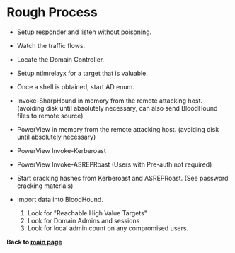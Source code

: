 # Rough Process

- Setup responder and listen without poisoning.

- Watch the traffic flows.

- Locate the Domain Controller.

- Setup ntlmrelayx for a target that is valuable.

- Once a shell is obtained, start AD enum.

- Invoke-SharpHound in memory from the remote attacking host. (avoiding disk until absolutely necessary, can also send BloodHound files to remote source)

- PowerView in memory from the remote attacking host. (avoiding disk until absolutely necessary)

- PowerView Invoke-Kerberoast

- PowerView Invoke-ASREPRoast (Users with Pre-auth not required)

- Start cracking hashes from Kerberoast and ASREPRoast. (See password cracking materials)

- Import data into BloodHound.
  
  1. Look for "Reachable High Value Targets"
  2. Look for Domain Admins and sessions
  3. Look for local admin count on any compromised users.
  
**Back to [main page](README.md)**

